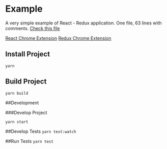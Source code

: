 # Example

A very simple example of React - Redux application. One file, 63 lines with comments. 
[Check this file](https://github.com/escueladevhack/react-curso/blob/master/5_redux/simple-redux/src/js/index.jsx)


[React Chrome Extension](https://chrome.google.com/webstore/detail/react-developer-tools/fmkadmapgofadopljbjfkapdkoienihi?utm_source=chrome-app-launcher-info-dialog)
[Redux Chrome Extension](https://chrome.google.com/webstore/detail/redux-devtools/lmhkpmbekcpmknklioeibfkpmmfibljd?utm_source=chrome-app-launcher-info-dialog)



## Install Project
`yarn`

## Build Project
`yarn build`

##Development

###Develop Project
 ```
 yarn start
 ```

##Develop Tests 
 `yarn test:watch`

##Run Tests
 `yarn test`




